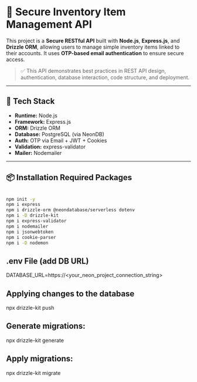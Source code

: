 # 🔐 Secure Inventory Item Management API

This project is a **Secure RESTful API** built with **Node.js**, **Express.js**, and **Drizzle ORM**, allowing users to manage simple inventory items linked to their accounts. It uses **OTP-based email authentication** to ensure secure access.

> ✅ This API demonstrates best practices in REST API design, authentication, database interaction, code structure, and deployment.

---

## 🧰 Tech Stack

- **Runtime:** Node.js
- **Framework:** Express.js
- **ORM:** Drizzle ORM
- **Database:** PostgreSQL (via NeonDB)
- **Auth:** OTP via Email + JWT + Cookies
- **Validation:** express-validator
- **Mailer:** Nodemailer

---

## 📦 Installation Required Packages 

```bash

npm init -y
npm i express
npm i drizzle-orm @neondatabase/serverless dotenv
npm i -D drizzle-kit 
npm i express-validator
npm i nodemailer
npm i jsonwebtoken
npm i cookie-parser
npm i -D nodemon

```
## .env File (add DB URL)
DATABASE_URL=https://<your_neon_project_connection_string>
## Applying changes to the database
npx drizzle-kit push
## Generate migrations:
npx drizzle-kit generate
## Apply migrations:
npx drizzle-kit migrate
